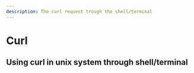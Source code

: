 ```yaml
---
description: The curl request trough the shell/terminal
---
```


# Curl

## Using curl in unix system through shell/terminal



